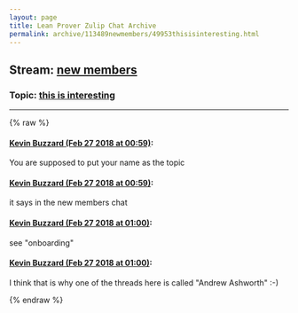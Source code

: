 ```yaml
---
layout: page
title: Lean Prover Zulip Chat Archive 
permalink: archive/113489newmembers/49953thisisinteresting.html
---
```


## Stream: [new members](index.html)
### Topic: [this is interesting](49953thisisinteresting.html)

---


{% raw %}
#### [ Kevin Buzzard (Feb 27 2018 at 00:59)](https://leanprover.zulipchat.com/#narrow/stream/113489-new%20members/topic/this%20is%20interesting/near/123019162):
You are supposed to put your name as the topic

#### [ Kevin Buzzard (Feb 27 2018 at 00:59)](https://leanprover.zulipchat.com/#narrow/stream/113489-new%20members/topic/this%20is%20interesting/near/123019164):
it says in the new members chat

#### [ Kevin Buzzard (Feb 27 2018 at 01:00)](https://leanprover.zulipchat.com/#narrow/stream/113489-new%20members/topic/this%20is%20interesting/near/123019215):
see "onboarding"

#### [ Kevin Buzzard (Feb 27 2018 at 01:00)](https://leanprover.zulipchat.com/#narrow/stream/113489-new%20members/topic/this%20is%20interesting/near/123019218):
I think that is why one of the threads here is called "Andrew Ashworth" :-)


{% endraw %}
